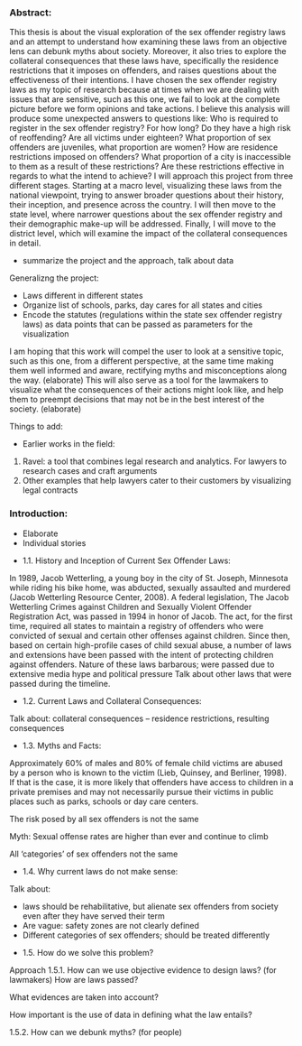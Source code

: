 ### Abstract:

This thesis is about the visual exploration of the sex offender registry laws and an attempt to understand how examining these laws from an objective lens can debunk myths about society. Moreover, it also tries to explore the collateral consequences that these laws have, specifically the residence restrictions that it imposes on offenders, and raises questions about the effectiveness of their intentions.
I have chosen the sex offender registry laws as my topic of research because at times when we are dealing with issues that are sensitive, such as this one, we fail to look at the complete picture before we form opinions and take actions. I believe this analysis will produce some unexpected answers to questions like: Who is required to register in the sex offender registry? For how long? Do they have a high risk of reoffending? Are all victims under eighteen? What proportion of sex offenders are juveniles, what proportion are women? How are residence restrictions imposed on offenders? What proportion of a city is inaccessible to them as a result of these restrictions? Are these restrictions effective in regards to what the intend to achieve?
I will approach this project from three different stages. Starting at a macro level, visualizing these laws from the national viewpoint, trying to answer broader questions about their history, their inception, and presence across the country. I will then move to the state level, where narrower questions about the sex offender registry and their demographic make-up will be addressed. Finally, I will move to the district level, which will examine the impact of the collateral consequences in detail.
- summarize the project and the approach, talk about data

Generalizng the project:
- Laws different in different states
- Organize list of schools, parks, day cares for all states and cities
- Encode the statutes (regulations within the state sex offender registry laws) as data points that can be passed as parameters for the visualization

I am hoping that this work will compel the user to look at a sensitive topic, such as this one, from a different perspective, at the same time making them well informed and aware, rectifying myths and misconceptions along the way. (elaborate)
This will also serve as a tool for the lawmakers to visualize what the consequences of their actions might look like, and help them to preempt decisions that may not be in the best interest of the society. (elaborate)

Things to add:
- Earlier works in the field: 
1. Ravel: a tool that combines legal research and analytics. For lawyers to research cases and craft arguments
2. Other examples that help lawyers cater to their customers by visualizing legal contracts



### Introduction:

-	Elaborate 
-	Individual stories

* 1.1.	History and Inception of Current Sex Offender Laws:

In 1989, Jacob Wetterling, a young boy in the city of St. Joseph, Minnesota while riding his bike home, was abducted, sexually assaulted and murdered (Jacob Wetterling Resource Center, 2008). A federal legislation, The Jacob Wetterling Crimes against Children and Sexually Violent Offender Registration Act, was passed in 1994 in honor of Jacob. The act, for the first time, required all states to maintain a registry of offenders who were convicted of sexual and certain other offenses against children. Since then, based on certain high-profile cases of child sexual abuse, a number of laws and extensions have been passed with the intent of protecting children against offenders. Nature of these laws barbarous; were passed due to extensive media hype and political pressure 
Talk about other laws that were passed during the timeline.

* 1.2.	Current Laws and Collateral Consequences:

Talk about: collateral consequences – residence restrictions, resulting consequences


* 1.3.	Myths and Facts:

Approximately 60% of males and 80% of female child victims are abused by a person who is known to the victim (Lieb, Quinsey, and Berliner, 1998). If that is the case, it is more likely that offenders have access to children in a private premises and may not necessarily pursue their victims in public places such as parks, schools or day care centers.

The risk posed by all sex offenders is not the same

Myth: Sexual offense rates are higher than ever and continue to climb

All ‘categories’ of sex offenders not the same

* 1.4.	Why current laws do not make sense:

Talk about: 
-	laws should be rehabilitative, but alienate sex offenders from society even after they have served their term
-	Are vague: safety zones are not clearly defined
-	Different categories of sex offenders; should be treated differently

* 1.5.	How do we solve this problem?

Approach
1.5.1.	How can we use objective evidence to design laws? (for lawmakers)
How are laws passed?

What evidences are taken into account?

How important is the use of data in defining what the law entails?

1.5.2.	How can we debunk myths? (for people)
